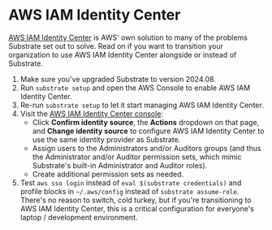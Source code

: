 # AWS IAM Identity Center

[AWS IAM Identity Center](https://aws.amazon.com/iam/identity-center/) is AWS' own solution to many of the problems Substrate set out to solve. Read on if you want to transition your organization to use AWS IAM Identity Center alongside or instead of Substrate.

1. Make sure you've upgraded Substrate to version 2024.08.
1. Run `substrate setup` and open the AWS Console to enable AWS IAM Identity Center.
1. Re-run `substrate setup` to let it start managing AWS IAM Identity Center.
1. Visit the [AWS IAM Identity Center console](https://console.aws.amazon.com/singlesignon/home):
    * Click **Confirm identity source**, the **Actions** dropdown on that page, and **Change identity source** to configure AWS IAM Identity Center to use the same identity provider as Substrate.
    * Assign users to the Administrators and/or Auditors groups (and thus the Administrator and/or Auditor permission sets, which mimic Substrate's built-in Administrator and Auditor roles).
    * Create additional permission sets as needed.
1. Test `aws sso login` instead of `eval $(substrate credentials)` and profile blocks in `~/.aws/config` instead of `substrate assume-role`. There's no reason to switch, cold turkey, but if you're transitioning to AWS IAM Identity Center, this is a critical configuration for everyone's laptop / development environment.
